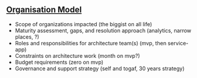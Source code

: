 ## [Organisation Model](pre.html)

- Scope of organizations impacted 
  (the biggist on all life)
- Maturity assessment, gaps, and resolution approach
  (analytics, narrow places, ?)
- Roles and responsibilities for architecture team(s)
  (mvp, then service-app)
- Constraints on architecture work
  (month on mvp?)
- Budget requirements
  (zero on mvp)
- Governance and support strategy
  (self and togaf, 30 years strategy)
